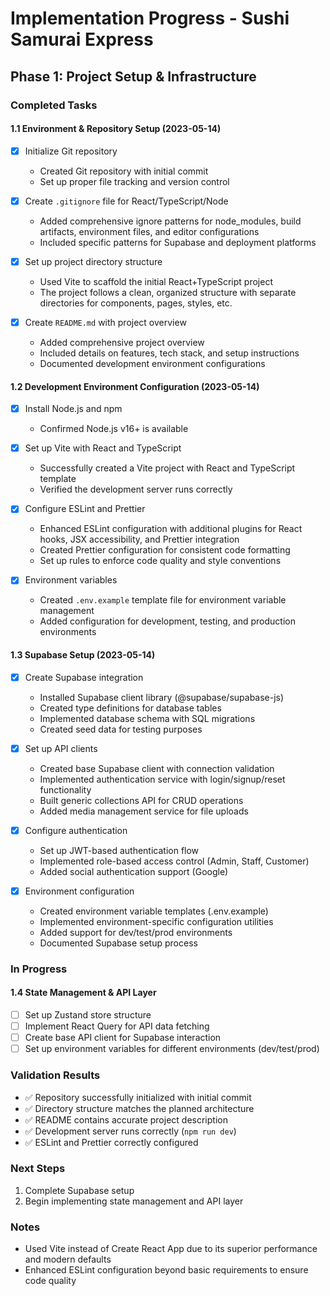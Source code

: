 # Implementation Progress - Sushi Samurai Express

## Phase 1: Project Setup & Infrastructure

### Completed Tasks

#### 1.1 Environment & Repository Setup (2023-05-14)

- [x] Initialize Git repository
  - Created Git repository with initial commit
  - Set up proper file tracking and version control

- [x] Create `.gitignore` file for React/TypeScript/Node
  - Added comprehensive ignore patterns for node_modules, build artifacts, environment files, and editor configurations
  - Included specific patterns for Supabase and deployment platforms

- [x] Set up project directory structure
  - Used Vite to scaffold the initial React+TypeScript project
  - The project follows a clean, organized structure with separate directories for components, pages, styles, etc.

- [x] Create `README.md` with project overview
  - Added comprehensive project overview
  - Included details on features, tech stack, and setup instructions
  - Documented development environment configurations

#### 1.2 Development Environment Configuration (2023-05-14)

- [x] Install Node.js and npm
  - Confirmed Node.js v16+ is available

- [x] Set up Vite with React and TypeScript
  - Successfully created a Vite project with React and TypeScript template
  - Verified the development server runs correctly

- [x] Configure ESLint and Prettier
  - Enhanced ESLint configuration with additional plugins for React hooks, JSX accessibility, and Prettier integration
  - Created Prettier configuration for consistent code formatting
  - Set up rules to enforce code quality and style conventions

- [x] Environment variables
  - Created `.env.example` template file for environment variable management
  - Added configuration for development, testing, and production environments

#### 1.3 Supabase Setup (2023-05-14)

- [x] Create Supabase integration
  - Installed Supabase client library (@supabase/supabase-js)
  - Created type definitions for database tables
  - Implemented database schema with SQL migrations
  - Created seed data for testing purposes

- [x] Set up API clients
  - Created base Supabase client with connection validation
  - Implemented authentication service with login/signup/reset functionality
  - Built generic collections API for CRUD operations
  - Added media management service for file uploads

- [x] Configure authentication
  - Set up JWT-based authentication flow
  - Implemented role-based access control (Admin, Staff, Customer)
  - Added social authentication support (Google)

- [x] Environment configuration
  - Created environment variable templates (.env.example)
  - Implemented environment-specific configuration utilities
  - Added support for dev/test/prod environments
  - Documented Supabase setup process

### In Progress

#### 1.4 State Management & API Layer
- [ ] Set up Zustand store structure
- [ ] Implement React Query for API data fetching
- [ ] Create base API client for Supabase interaction
- [ ] Set up environment variables for different environments (dev/test/prod)

### Validation Results

- ✅ Repository successfully initialized with initial commit
- ✅ Directory structure matches the planned architecture
- ✅ README contains accurate project description
- ✅ Development server runs correctly (`npm run dev`)
- ✅ ESLint and Prettier correctly configured

### Next Steps

1. Complete Supabase setup
2. Begin implementing state management and API layer

### Notes

- Used Vite instead of Create React App due to its superior performance and modern defaults
- Enhanced ESLint configuration beyond basic requirements to ensure code quality